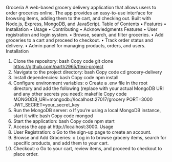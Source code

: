 Groceria
A web-based grocery delivery application that allows users to order groceries online. The app provides an easy-to-use interface for browsing items, adding them to the cart, and checking out. Built with Node.js, Express, MongoDB, and JavaScript.
Table of Contents
•	Features
•	Installation
•	Usage
•	Contributing
•	Acknowledgments
Features
•	User registration and login system.
•	Browse, search, and filter groceries.
•	Add groceries to a cart and proceed to checkout.
•	Track order status and delivery.
•	Admin panel for managing products, orders, and users.
Installation
1.	Clone the repository:
bash
Copy code
git clone https://github.com/parth2965/flexi-project
2.	Navigate to the project directory:
bash
Copy code
cd grocery-delivery
3.	Install dependencies:
bash
Copy code
npm install
4.	Configure environment variables:
o	Create a .env file in the root directory and add the following (replace with your actual MongoDB URI and any other secrets you need):
makefile
Copy code
MONGODB_URI=mongodb://localhost:27017/grocery
PORT=3000
JWT_SECRET=your_secret_key
5.	Run the MongoDB server:
o	If you’re using a local MongoDB instance, start it with:
bash
Copy code
mongod
6.	Start the application:
bash
Copy code
npm start
7.	Access the app at http://localhost:3000.
Usage
1.	User Registration:
o	Go to the sign-up page to create an account.
2.	Browse and Add Groceries:
o	Log in to browse grocery items, search for specific products, and add them to your cart.
3.	Checkout:
o	Go to your cart, review items, and proceed to checkout to place order.
